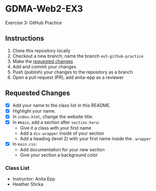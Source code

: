 # GDMA-Web2-EX3
Exercise 3: GitHub Practice

## Instructions
1. Clone this repository locally
2. Checkout a new branch; name the branch `ex3-github-practice`
3. Make the [requested changes](#requested-changes)
4. Add and commit your changes
5. Push (publish) your changes to the repository as a branch
6. Open a pull request (PR), add anita-epp as a reviewer

## Requested Changes
- [X] Add your name to the class list in this README.
- [X] Highlight your name.
- [X] In `index.html`, change the website title.
- [X] In `#main`, add a section after `section.hero`:
   - Give it a class with your first name
   - Add a `div.wrapper` inside of your section
   - Add a heading (level 2) with your first name inside the `.wrapper`
- [X] In `main.css`:
   - Add documentation for your new section
   - Give your section a background color

### Class List
- Instructor: Anita Epp
- Heather Sticka
